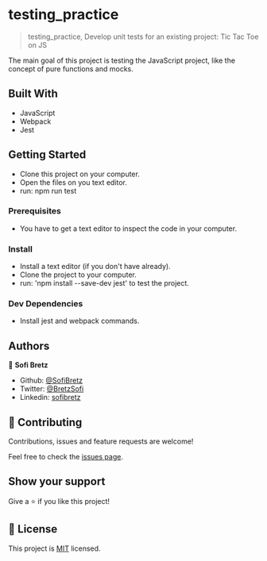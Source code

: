 # testing_practice

> testing_practice, Develop unit tests for an existing project: Tic Tac Toe on JS

The main goal of this project is testing the JavaScript project, like the concept of pure functions and mocks.

## Built With

- JavaScript
- Webpack
- Jest

## Getting Started

- Clone this project on your computer.
- Open the files on you text editor.
- run: npm run test

### Prerequisites

- You have to get a text editor to inspect the code in your computer.

### Install

- Install a text editor (if you don't have already).
- Clone the project to your computer.
- run: 'npm install --save-dev jest' to test the project.

### Dev Dependencies

- Install jest and webpack commands.

## Authors

👤 **Sofi Bretz**

- Github: [@SofiBretz](https://github.com/SofiBretz)
- Twitter: [@BretzSofi](https://twitter.com/BretzSofi)
- Linkedin: [sofibretz](https://www.linkedin.com/in/sofibretz/)

## 🤝 Contributing

Contributions, issues and feature requests are welcome!

Feel free to check the [issues page](issues/).

## Show your support

Give a ⭐️ if you like this project!

## 📝 License

This project is [MIT](lic.url) licensed.

